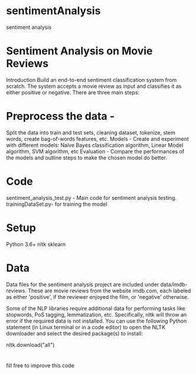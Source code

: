 # sentimentAnalysis
sentiment analysis


# Sentiment Analysis on Movie Reviews
Introduction
Build an end-to-end sentiment classification system from scratch. The system accepts a movie review as input and classifies it as either positive or negative. There are three main steps:

# Preprocess the data -
Split the data into train and test sets, cleaning dataset, tokenize, stem words, create bag-of-words features, etc.
Models - Create and experiment with different models: Naïve Bayes classification algorithm, Linear Model algorithm, SVM algorithm, etc 
Evaluation - Compare the performances of the models and outline steps to make the chosen model do better.

# Code
sentiment_analysis_test.py - Main code for sentiment analysis testing.
trainingDataSet.py- for training the model

# Setup
Python 3.6+
nltk
sklearn


# Data
Data files for the sentiment analysis project are included under data/imdb-reviews. These are movie reviews from the website imdb.com, each labeled as either 'positive', if the reviewer enjoyed the film, or 'negative' otherwise.

Some of the NLP libraries require additional data for performing tasks like stopwords, PoS tagging, lemmatization, etc. Specifically, nltk will throw an error if the required data is not installed. You can use the following Python statement (in Linux terminal or in a code editor) to open the NLTK downloader and select the desired package(s) to install:

nltk.download("all")

# ###
fill free to improve this code
